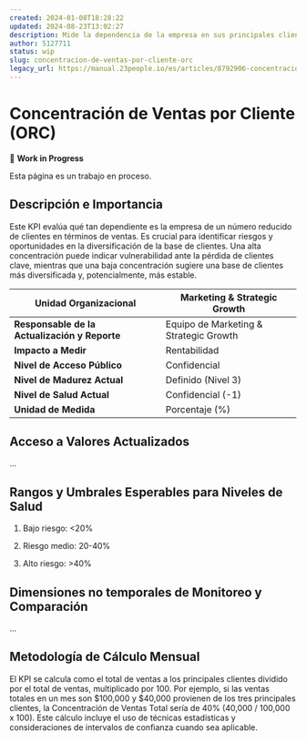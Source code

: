 ```yaml
---
created: 2024-01-08T18:28:22
updated: 2024-08-23T13:02:27
description: Mide la dependencia de la empresa en sus principales clientes respecto de las ventas totales.
author: 5127711
status: wip
slug: concentracion-de-ventas-por-cliente-orc
legacy_url: https://manual.23people.io/es/articles/8792906-concentracion-de-ventas-por-cliente-orc
---
```


# Concentración de Ventas por Cliente (ORC)

🚧 **Work in Progress**

Esta página es un trabajo en proceso.

## Descripción e Importancia

Este KPI evalúa qué tan dependiente es la empresa de un número reducido de
clientes en términos de ventas. Es crucial para identificar riesgos y
oportunidades en la diversificación de la base de clientes. Una alta
concentración puede indicar vulnerabilidad ante la pérdida de clientes clave,
mientras que una baja concentración sugiere una base de clientes más
diversificada y, potencialmente, más estable.

**Unidad Organizacional** |  Marketing & Strategic Growth  
---|---  
**Responsable de la Actualización y Reporte** |  Equipo de Marketing & Strategic Growth  
**Impacto a Medir** |  Rentabilidad  
**Nivel de Acceso Público** |  Confidencial  
**Nivel de Madurez Actual** |  Definido (Nivel 3)  
**Nivel de Salud Actual** |  Confidencial (-1)  
**Unidad de Medida** |  Porcentaje (%)  
  
## Acceso a Valores Actualizados

...

## Rangos y Umbrales Esperables para Niveles de Salud

  1. Bajo riesgo: <20%

  2. Riesgo medio: 20-40%

  3. Alto riesgo: >40%

## Dimensiones no temporales de Monitoreo y Comparación

...

## Metodología de Cálculo Mensual

El KPI se calcula como el total de ventas a los principales clientes dividido
por el total de ventas, multiplicado por 100. Por ejemplo, si las ventas
totales en un mes son $100,000 y $40,000 provienen de los tres principales
clientes, la Concentración de Ventas Total sería de 40% (40,000 / 100,000 x
100). Este cálculo incluye el uso de técnicas estadísticas y consideraciones
de intervalos de confianza cuando sea aplicable.


